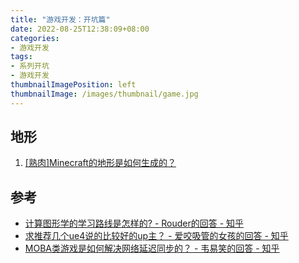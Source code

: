 ```yaml
---
title: "游戏开发：开坑篇"
date: 2022-08-25T12:38:09+08:00
categories:
- 游戏开发
tags:
- 系列开坑
- 游戏开发
thumbnailImagePosition: left
thumbnailImage: /images/thumbnail/game.jpg
---
```


<!--more-->

## 地形
1. [[熟肉]Minecraft的地形是如何生成的？](https://www.bilibili.com/video/BV13u411j7KX/?vd_source=9f4ada6c3f6b072815db35c0dad8bdd7)

## 参考
- [计算图形学的学习路线是怎样的? - Rouder的回答 - 知乎](https://www.zhihu.com/question/432165526/answer/2297836253)
- [求推荐几个ue4说的比较好的up主？ - 爱咬吸管的女孩的回答 - 知乎](https://www.zhihu.com/question/449922740/answer/1805637279)
- [MOBA类游戏是如何解决网络延迟同步的？ - 韦易笑的回答 - 知乎](https://www.zhihu.com/question/36258781/answer/98944369)